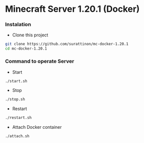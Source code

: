 # Minecraft Server 1.20.1 (Docker)
### Instalation
- Clone this project
```bash
git clone https://github.com/surattinon/mc-docker-1.20.1
cd mc-docker-1.20.1
```
### Command to operate Server
- Start
```bash
./start.sh
```
- Stop
```bash
./stop.sh
```
- Restart
```bash
./restart.sh
```
- Attach Docker container
```bash
./attach.sh
```
